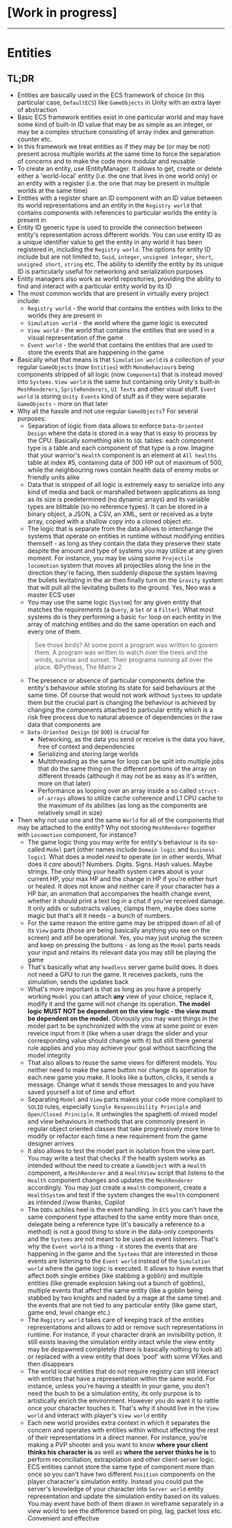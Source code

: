 # [Work in progress]

---

# Entities

## TL;DR

- Entities are basically used in the ECS framework of choice (in this particular case, `DefaultECS`) like `GameObjects` in Unity with an extra layer of abstraction
- Basic ECS framework entities exist in one particular world and may have some kind of built-in ID value that may be as simple as an integer, or may be a complex structure consisting of array index and generation counter etc.
- In this framework we treat entities as if they may be (or may be not) present across multiple worlds at the same time to force the separation of concerns and to make the code more modular and reusable
- To create an entity, use IEntityManager. It allows to get, create or delete either a 'world-local' entity (i.e. the one that lives in one world only) or an entity with a register (i.e. the one that may be present in multiple worlds at the same time)
- Entities with a register share an ID component with an ID value between its world representations and an entity in the `Registry world` that contains components with references to particular worlds the entity is present in
- Entity ID generic type is used to provide the connection between entity's representation across different worlds. You can use entity ID as a unique identifier value to get the entity in any world it has been registered in, including the `Registry world`. The options for entity ID include but are not limited to, `Guid`, `integer`, `unsigned integer`, `short`, `unsigned short`, `string` etc. The ability to identify the entity by its unique ID is particularly useful for networking and serialization purposes
- Entity managers also work as world repositories, providing the ability to find and interact with a particular entity world by its ID
- The most common worlds that are present in virtually every project include:
  - `Registry world` - the world that contains the entities with links to the worlds they are present in
  - `Simulation world` - the world where the game logic is executed
  - `View world` - the world that contains the entities that are used in a visual representation of the game
  - `Event world` - the world that contains the entities that are used to store the events that are happening in the game
- Basically what that means is that `Simulation world` is a collection of your regular `GameObjects` (now `Entities`) with `MonoBehaviour`s being components stripped of all logic (now `Components`) that is instead moved into `Systems`. `View world` is the same but containing only Unity's built-in `MeshRenderers`, `SpriteRenderers`, `UI Texts` and other visual stuff. `Event world` is storing `Unity Events` kind of stuff as if they were separate `GameObjects` - more on that later
- Why all the hassle and not use regular `GameObjects`? For several purposes:
  - Separation of logic from data allows to enforce `Data-Oriented Design` where the data is stored in a way that is easy to process by the CPU. Basically something akin to `SQL` tables: each component type is a table and each component of that type is a row. Imagine that your warrior's `Health` component is an element at `All healths` table at index #5, containing data of 300 HP out of maximum of 500, while the neighbouring rows contain health data of enemy mobs or friendly units alike
  - Data that is stripped of all logic is extremely easy to serialize into any kind of media and back or marshalled between applications as long as its size is predetermined (no dynamic arrays) and its variable types are blittable (so no reference types). It can be stored in a binary object, a JSON, a CSV, an XML, sent or received as a byte array, copied with a shallow copy into a cloned object etc.
  - The logic that is separate from the data allows to interchange the systems that operate on entities in runtime without modifying entities themself - as long as they contain the data they preserve their state despite the amount and type of systems you may utilize at any given moment. For instance, you may be using some `Projectile locomotion` system that moves all projectiles along the line in the direction they're facing, then suddenly dispose the system leaving the bullets levitating in the air then finally turn on the `Gravity` system that will pull all the levitating bullets to the ground. Yes, Neo was a master ECS user
  - You may use the same logic (`System`) for any given entity that matches the requirements (a `Query`, a `Set` or a `Filter`). What most systems do is they performing a basic `for` loop on each entity in the array of matching entities and do the same operation on each and every one of them.
  >See those birds? At some point a program was written to govern them. A program was written to watch over the trees and the winds, sunrise and sunset. Their programs running all over the place. &#169;Pytheas, The Matrix 2
  - The presence or absence of particular components define the entity's behaviour while storing its state for said behaviours at the same time. Of course that would not work without `Systems` to update them but the crucial part is changing the behaviour is achieved by changing the components attached to particular entity which is a risk free process due to natural absence of dependencies in the raw data that components are
  - `Data-Oriented Design` (or `DOD`) is crucial for
    - Networking, as the data you send or receive is the data you have, free of context and dependencies
	- Serializing and storing large worlds
	- Multithreading as the same for loop can be split into multiple jobs that do the same thing on the different portions of the array on different threads (although it may not be as easy as it's written, more on that later)
	- Performance as looping over an array inside a so called `struct-of-arrays` allows to utilize cache coherence and L1 CPU cache to the maximum of its abilities (as long as the components are relatively small in size)
- Then why not use one and the same `World` for all of the components that may be attached to the entity? Why not storing `MeshRenderer` together with `Locomotion` component, for instance?
  - The game logic thing you may write for entity's behaviour is its so-called `Model` part (other names include `Domain logic` and `Business logic`). What does a model _need_ to operate (or in other words, What does it _care_ about)? Numbers. Digits. Signs. Hash values. Maybe strings. The only thing your health system cares about is your current HP, your max HP and the change in HP if you're either hurt or healed. It does not know and neither care if your character has a HP bar, an animation that accompanies the health change event, whether it should print a text log in a chat if you've received damage. It only adds or substracts values, clamps them, maybe does some magic but that's all it needs - a bunch of numbers.
  - For the same reason the entire game may be stripped down of all of its `View` parts (those are being basically anything you see on the screen) and _still_ be operational. Yes, you may just unplug the screen and keep on pressing the buttons - as long as the `Model` parts reads your input and retains its relevant data you may still be playing the game
  - That's basically what any `headless` server game build does. It does not need a GPU to run the game. It receives packets, runs the simulation, sends the updates back
  - What's more important is that as long as you have a properly working `Model` you can attach __any__ view of your choice, replace it, modify it and the game will not change its operation. __The model logic MUST NOT be dependent on the view logic - the view must be dependent on the model__. Obviously you may want things in the model part to be synchronized with the view at some point or even reveice input from it (like when a user drags the slider and your corresponding value should change with it) but still there general rule applies and you may achieve your goal without sacrificing the model integrity
  - That also allows to reuse the same views for different models. You neither need to make the same button nor change its operation for each new game you make. It looks like a button, clicks, it sends a message. Change what it sends those messages to and you have saved yourself a lot of time and effort
  - Separating `Model` and `View` parts makes your code more compliant to `SOLID` rules, especially `Single Responsibility Principle` and `Open/Closed Principle`. It untwingles the spaghetti of mixed model and view behaviours in methods that are commonly present in regular object oriented classes that take progressively more time to modify or refactor each time a new requirement from the game designer arrives
  - It also allows to test the model part in isolation from the view part. You may write a test that checks if the health system works as intended without the need to create a `GameObject` with a `Health` component, a `MeshRenderer` and a `HealthView` script that listens to the `Health` component changes and updates the `MeshRenderer` accordingly. You may just create a `Health` component, create a `HealthSystem` and test if the system changes the `Health` component as intended //wow thanks, Copilot
  - The `DODs` achiles heel is the event handling. In `ECS` you can't have the same component type attached to the same entity more than once, delegate being a reference type (it's basically a reference to a method) is not a good thing to store in the data-only components and the `Systems` are not meant to be used as event listeners. That's why the `Event world` is a thing - it stores the events that are happening in the game and the `Systems` that are interested in those events are listening to the `Event world` instead of the `Simulation world` where the game logic is executed. It allows to have events that affect both single entities (like stabbing a goblin) and multiple entities (like grenade explosion taking out a bunch of goblins), multiple events that affect the same entity (like a goblin being stabbed by two knights and naded by a mage at the same time) and the events that are not tied to any particular entity (like game start, game end, level change etc.)
  - The `Registry world` takes care of keeping track of the entities representations and allows to add or remove such representations in runtime. For instance, if your character drank an invisibility potion, it still exists leaving the simulation entity intact while the view entity may be despawned completely (there is basically nothing to look at) or replaced with a view entity that does 'poof' with some VFXes and then disappears
  - The world local entities that do not require registry can still interact with entities that have a representation within the same world. For instance, unless you're having a stealth in your game, you don't need the bush to be a simulation entity, its only purpose is to artistically enrich the environment. However you do want it to rattle once your character touches it. That's why it should live in the `View world` and interact with player's `View world` entity
  - Each new world provides extra context in which it separates the concern and operates with entities within without affecting the rest of their representations in a direct manner. For instance, you're making a PVP shooter and you want to know __where your client thinks his character is__ as well as __where the server thinks he is__ to perform reconciliation, extrapolation and other client-server logic. ECS entities cannot store the same type of component more than once so you can't have two different `Position` components on the player character's simulation entity. Instead you could put the server's knowledge of your character into `Server world` entity representation and update the simulation entity based on its values. You may event have both of them drawn in wireframe separately in a view world to see the difference based on ping, lag, packet loss etc. Convenient and effective